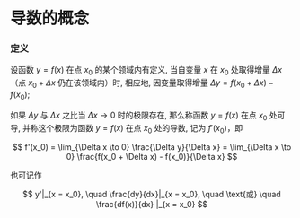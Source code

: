 # 导数的概念


### 定义

设函数 $y = f(x)$ 在点 $x_0$ 的某个领域内有定义, 当自变量 $x$ 在 $x_0$ 处取得增量 $\Delta x$（点 $x_0 + \Delta x$ 仍在该领域内）时, 相应地, 因变量取得增量 $\Delta y = f(x_0 + \Delta x) - f(x_0)$;

如果 $\Delta y$ 与 $\Delta x$ 之比当 $\Delta x \to 0$ 时的极限存在, 那么称函数 $y = f(x)$ 在点 $x_0$ 处可导, 并称这个极限为函数 $y = f(x)$ 在点 $x_0$ 处的导数, 记为 $f'(x_0)$，即

$$
f'(x_0) = \lim_{\Delta x \to 0} \frac{\Delta y}{\Delta x} = \lim_{\Delta x \to 0} \frac{f(x_0 + \Delta x) - f(x_0)}{\Delta x}
$$

也可记作

$$
y'|_{x = x_0}, \quad \frac{dy}{dx}|_{x = x_0}, \quad \text{或} \quad \frac{df(x)}{dx} |_{x = x_0}
$$
